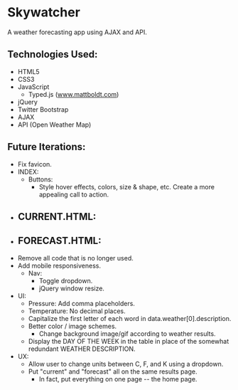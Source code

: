 # Skywatcher
A weather forecasting app using AJAX and API.

## Technologies Used:
- HTML5
- CSS3
- JavaScript
  - Typed.js (www.mattboldt.com)
- jQuery
- Twitter Bootstrap
- AJAX
- API (Open Weather Map)

## Future Iterations:
- Fix favicon.
- INDEX:
  - Buttons:
    - Style hover effects, colors, size & shape, etc. Create a more appealing call to action.
- CURRENT.HTML:
  - 
- FORECAST.HTML:
  - 
- Remove all code that is no longer used.
- Add mobile responsiveness.
  - Nav:
    - Toggle dropdown.
    - jQuery window resize.
- UI:
  - Pressure: Add comma placeholders.
  - Temperature: No decimal places.
  - Capitalize the first letter of each word in data.weather[0].description.
  - Better color / image schemes.
    - Change background image/gif according to weather results.
  - Display the DAY OF THE WEEK in the table in place of the somewhat redundant WEATHER DESCRIPTION.
- UX:
  - Allow user to change units between C, F, and K using a dropdown.
  - Put "current" and "forecast" all on the same results page.
    - In fact, put everything on one page -- the home page.